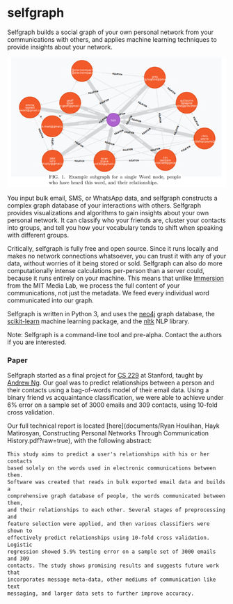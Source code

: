 selfgraph
=========
Selfgraph builds a social graph of your own personal network from your
communications with others, and applies machine learning techniques to
provide insights about your network.

![Word Node Subgraph](documents/fig-1-screenshot.png?raw=true)

You input bulk email, SMS, or
WhatsApp data, and selfgraph constructs a complex graph database of your
interactions with others. Selfgraph provides visualizations and algorithms
to gain insights about your own personal network. It can classify who your
friends are, cluster your contacts into groups, and tell you how your
vocabulary tends to shift when speaking with different groups.

Critically, selfgraph is fully free and open source. Since it runs
locally and makes no network connections whatsoever, you can trust it with
any of your data, without worries of it being stored or sold. Selfgraph can also
do more computationally intense calculations per-person than a server could,
because it runs entirely on your machine. This means that unlike
[Immersion](https://immersion.media.mit.edu/) from the MIT Media Lab, we
process the full content of your communications, not just
the metadata. We feed every individual word communicated into our graph.

Selfgraph is written in Python 3, and uses the [neo4j](http://neo4j.com/)
graph database, the [scikit-learn](http://scikit-learn.org/) machine
learning package, and the [nltk](http://www.nltk.org/) NLP library.

Note: Selfgraph is a command-line tool and pre-alpha.
Contact the authors if you are interested.

### Paper
Selfgraph started as a final project for
[CS 229](http://cs229.stanford.edu/schedule.html) at Stanford, taught by
[Andrew Ng](http://en.wikipedia.org/wiki/Andrew_Ng). Our goal was to
predict relationships between a person and their contacts using a
bag-of-words model of their email data. Using a binary friend vs acquaintance
classification, we were able to achieve under 6% error on a sample set of
3000 emails and 309 contacts, using 10-fold cross validation.

Our full technical report is located
[here](documents/Ryan Houlihan, Hayk Matirosyan, Constructing Personal Networks Through Communication History.pdf?raw=true),
with the following abstract:

	This study aims to predict a user's relationships with his or her contacts
	based solely on the words used in electronic communications between them.
	Software was created that reads in bulk exported email data and builds a
	comprehensive graph database of people, the words communicated between them,
	and their relationships to each other. Several stages of preprocessing and
	feature selection were applied, and then various classifiers were shown to
	effectively predict relationships using 10-fold cross validation. Logistic
	regression showed 5.9% testing error on a sample set of 3000 emails and 309
	contacts. The study shows promising results and suggests future work that
	incorporates message meta-data, other mediums of communication like text
	messaging, and larger data sets to further improve accuracy.
